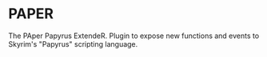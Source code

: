 # PAPER
The PAper Papyrus ExtendeR. Plugin to expose new functions and events to Skyrim's "Papyrus" scripting language.